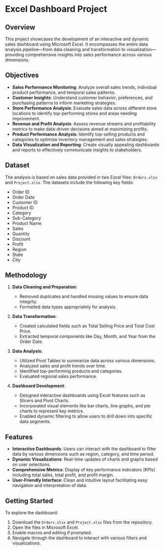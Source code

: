 # Excel Dashboard Project

## Overview

This project showcases the development of an interactive and dynamic sales dashboard using Microsoft Excel. It encompasses the entire data analysis pipeline—from data cleaning and transformation to visualization—providing comprehensive insights into sales performance across various dimensions.

## Objectives

- **Sales Performance Monitoring**: Analyze overall sales trends, individual product performance, and temporal sales patterns.
- **Customer Insights**: Understand customer behavior, preferences, and purchasing patterns to inform marketing strategies.
- **Store Performance Analysis**: Evaluate sales data across different store locations to identify top-performing stores and areas needing improvement.
- **Revenue and Profit Analysis**: Assess revenue streams and profitability metrics to make data-driven decisions aimed at maximizing profits.
- **Product Performance Analysis**: Identify top-selling products and categories to optimize inventory management and sales strategies.
- **Data Visualization and Reporting**: Create visually appealing dashboards and reports to effectively communicate insights to stakeholders.

## Dataset

The analysis is based on sales data provided in two Excel files: `Orders.xlsx` and `Project.xlsx`. The datasets include the following key fields:

- Order ID
- Order Date
- Customer ID
- Product ID
- Category
- Sub-Category
- Product Name
- Sales
- Quantity
- Discount
- Profit
- Region
- State
- City

## Methodology

1. **Data Cleaning and Preparation**:
   - Removed duplicates and handled missing values to ensure data integrity.
   - Formatted data types appropriately for analysis.

2. **Data Transformation**:
   - Created calculated fields such as Total Selling Price and Total Cost Price.
   - Extracted temporal components like Day, Month, and Year from the Order Date.

3. **Data Analysis**:
   - Utilized Pivot Tables to summarize data across various dimensions.
   - Analyzed sales and profit trends over time.
   - Identified top-performing products and categories.
   - Evaluated regional sales performance.

4. **Dashboard Development**:
   - Designed interactive dashboards using Excel features such as Slicers and Pivot Charts.
   - Incorporated visual elements like bar charts, line graphs, and pie charts to represent key metrics.
   - Enabled dynamic filtering to allow users to drill down into specific data segments.

## Features

- **Interactive Dashboards**: Users can interact with the dashboard to filter data by various dimensions such as region, category, and time period.
- **Dynamic Visualizations**: Real-time updates of charts and graphs based on user selections.
- **Comprehensive Metrics**: Display of key performance indicators (KPIs) including total sales, total profit, and profit margin.
- **User-Friendly Interface**: Clean and intuitive layout facilitating easy navigation and interpretation of data.

## Getting Started

To explore the dashboard:

1. Download the `Orders.xlsx` and `Project.xlsx` files from the repository.
2. Open the files in Microsoft Excel.
3. Enable macros and editing if prompted.
4. Navigate through the dashboard to interact with various filters and visualizations.




